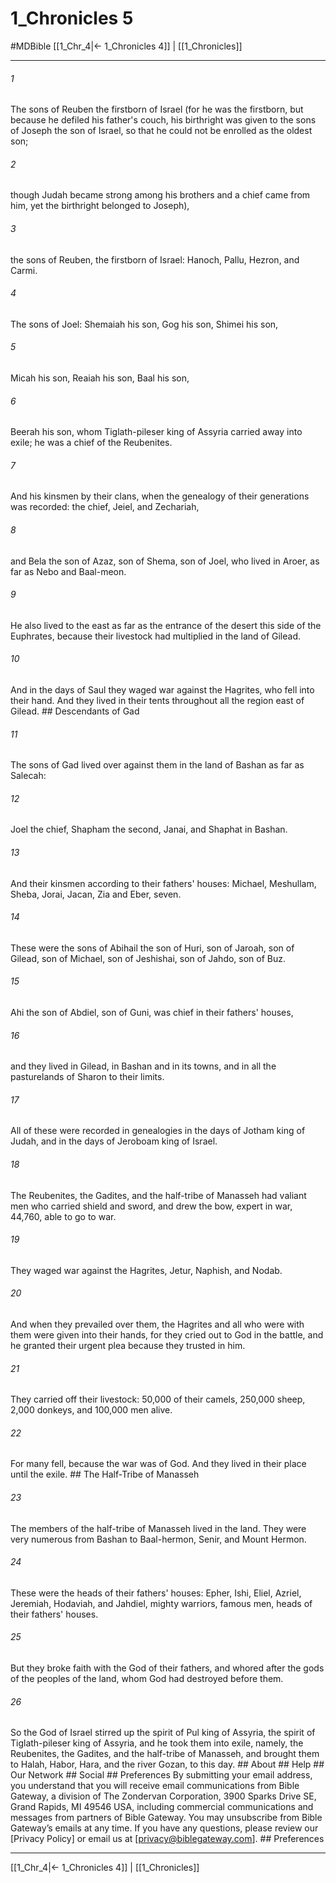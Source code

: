 # 1_Chronicles 5
#MDBible
[[1_Chr_4|← 1_Chronicles 4]] | [[1_Chronicles]]

***


###### 1 
The sons of Reuben the firstborn of Israel (for he was the firstborn, but because he defiled his father's couch, his birthright was given to the sons of Joseph the son of Israel, so that he could not be enrolled as the oldest son; 

###### 2 
though Judah became strong among his brothers and a chief came from him, yet the birthright belonged to Joseph), 

###### 3 
the sons of Reuben, the firstborn of Israel: Hanoch, Pallu, Hezron, and Carmi. 

###### 4 
The sons of Joel: Shemaiah his son, Gog his son, Shimei his son, 

###### 5 
Micah his son, Reaiah his son, Baal his son, 

###### 6 
Beerah his son, whom Tiglath-pileser king of Assyria carried away into exile; he was a chief of the Reubenites. 

###### 7 
And his kinsmen by their clans, when the genealogy of their generations was recorded: the chief, Jeiel, and Zechariah, 

###### 8 
and Bela the son of Azaz, son of Shema, son of Joel, who lived in Aroer, as far as Nebo and Baal-meon. 

###### 9 
He also lived to the east as far as the entrance of the desert this side of the Euphrates, because their livestock had multiplied in the land of Gilead. 

###### 10 
And in the days of Saul they waged war against the Hagrites, who fell into their hand. And they lived in their tents throughout all the region east of Gilead. ## Descendants of Gad 

###### 11 
The sons of Gad lived over against them in the land of Bashan as far as Salecah: 

###### 12 
Joel the chief, Shapham the second, Janai, and Shaphat in Bashan. 

###### 13 
And their kinsmen according to their fathers' houses: Michael, Meshullam, Sheba, Jorai, Jacan, Zia and Eber, seven. 

###### 14 
These were the sons of Abihail the son of Huri, son of Jaroah, son of Gilead, son of Michael, son of Jeshishai, son of Jahdo, son of Buz. 

###### 15 
Ahi the son of Abdiel, son of Guni, was chief in their fathers' houses, 

###### 16 
and they lived in Gilead, in Bashan and in its towns, and in all the pasturelands of Sharon to their limits. 

###### 17 
All of these were recorded in genealogies in the days of Jotham king of Judah, and in the days of Jeroboam king of Israel. 

###### 18 
The Reubenites, the Gadites, and the half-tribe of Manasseh had valiant men who carried shield and sword, and drew the bow, expert in war, 44,760, able to go to war. 

###### 19 
They waged war against the Hagrites, Jetur, Naphish, and Nodab. 

###### 20 
And when they prevailed over them, the Hagrites and all who were with them were given into their hands, for they cried out to God in the battle, and he granted their urgent plea because they trusted in him. 

###### 21 
They carried off their livestock: 50,000 of their camels, 250,000 sheep, 2,000 donkeys, and 100,000 men alive. 

###### 22 
For many fell, because the war was of God. And they lived in their place until the exile. ## The Half-Tribe of Manasseh 

###### 23 
The members of the half-tribe of Manasseh lived in the land. They were very numerous from Bashan to Baal-hermon, Senir, and Mount Hermon. 

###### 24 
These were the heads of their fathers' houses: Epher, Ishi, Eliel, Azriel, Jeremiah, Hodaviah, and Jahdiel, mighty warriors, famous men, heads of their fathers' houses. 

###### 25 
But they broke faith with the God of their fathers, and whored after the gods of the peoples of the land, whom God had destroyed before them. 

###### 26 
So the God of Israel stirred up the spirit of Pul king of Assyria, the spirit of Tiglath-pileser king of Assyria, and he took them into exile, namely, the Reubenites, the Gadites, and the half-tribe of Manasseh, and brought them to Halah, Habor, Hara, and the river Gozan, to this day. ## About ## Help ## Our Network ## Social ## Preferences By submitting your email address, you understand that you will receive email communications from Bible Gateway, a division of The Zondervan Corporation, 3900 Sparks Drive SE, Grand Rapids, MI 49546 USA, including commercial communications and messages from partners of Bible Gateway. You may unsubscribe from Bible Gateway&rsquo;s emails at any time. If you have any questions, please review our [Privacy Policy] or email us at [privacy@biblegateway.com]. ## Preferences

***

[[1_Chr_4|← 1_Chronicles 4]] | [[1_Chronicles]]
